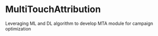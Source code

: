 # MultiTouchAttribution
Leveraging ML and DL algorithm to develop MTA module for campaign optimization
